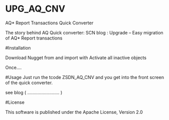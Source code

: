 # UPG_AQ_CNV
AQ* Report Transactions Quick Converter


The story behind AQ Quick converter: SCN blog : Upgrade – Easy migration of AQ* Report transactions

#Installation

Download Nugget from <here> and import with <SAPlink>
Activate all inactive objects


Once....

#Usage
Just run the tcode ZSDN_AQ_CNV and you get into the front screen of the quick converter.

see blog ( ......................... )

#License

This software is published under the Apache License, Version 2.0
